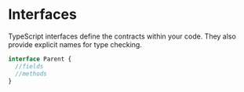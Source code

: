 # Interfaces

TypeScript interfaces define the contracts within your code. They also provide explicit names for type checking.

```ts
interface Parent {
  //fields
  //methods
}
```
